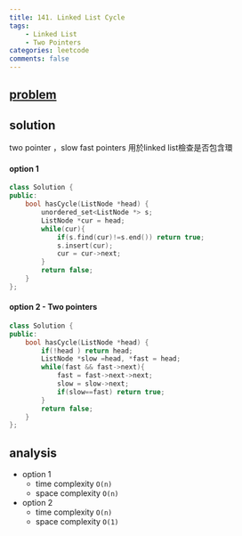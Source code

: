 ```yaml
---
title: 141. Linked List Cycle
tags:  
    - Linked List
    - Two Pointers
categories: leetcode
comments: false
---
```


## [problem](https://leetcode.com/problems/linked-list-cycle/)

## solution
two pointer ，slow fast pointers 用於linked list檢查是否包含環

#### option 1
```c++
class Solution {
public:
    bool hasCycle(ListNode *head) {
        unordered_set<ListNode *> s;
        ListNode *cur = head;
        while(cur){
            if(s.find(cur)!=s.end()) return true;
            s.insert(cur);
            cur = cur->next;
        }
        return false;
    }
};
```
#### option 2 - Two pointers
```c++
class Solution {
public:
    bool hasCycle(ListNode *head) {
        if(!head ) return head;
        ListNode *slow =head, *fast = head;
        while(fast && fast->next){
            fast = fast->next->next;
            slow = slow->next;
            if(slow==fast) return true;
        }
        return false;        
    }
};
```
## analysis
- option 1
    - time complexity `O(n)`
    - space complexity `O(n)`
- option 2
    - time complexity `O(n)`
    - space complexity `O(1)`